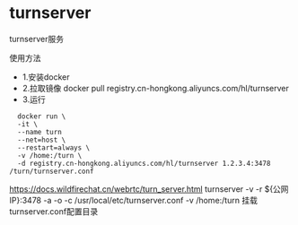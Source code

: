 # turnserver
turnserver服务

使用方法
* 1.安装docker <br>
* 2.拉取镜像 docker pull registry.cn-hongkong.aliyuncs.com/hl/turnserver <br>
* 3.运行 <br>

```
  docker run \
  -it \
  --name turn
  --net=host \
  --restart=always \
  -v /home:/turn \
  -d registry.cn-hongkong.aliyuncs.com/hl/turnserver 1.2.3.4:3478 /turn/turnserver.conf
```

https://docs.wildfirechat.cn/webrtc/turn_server.html
turnserver -v -r ${公网IP}:3478 -a -o -c /usr/local/etc/turnserver.conf
-v /home:/turn 挂载turnserver.conf配置目录
